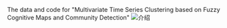 
The data and code for "Multivariate Time Series Clustering based on Fuzzy Cognitive Maps and Community Detection"
![介绍]([https://user-images.githubusercontent.com/23280238/172849137-6f8ad56c-5376-4cfe-8a41-b2ecf004c9a7.jpg](https://github.com/IngeTeng/MTSC-FCM-CD/blob/main/Louvain2.png)https://github.com/IngeTeng/MTSC-FCM-CD/blob/main/Louvain2.png)
